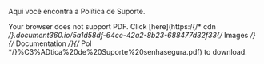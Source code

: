 Aqui você encontra a Política de Suporte.

Your browser does not support PDF. Click [here](https:/{/* cdn */}.document360.io/5a1d58df-64ce-42a2-8b23-688477d32f33{/* Images */}{/* Documentation */}{/* Pol */}%C3%ADtica%20de%20Suporte%20senhasegura.pdf) to download.


